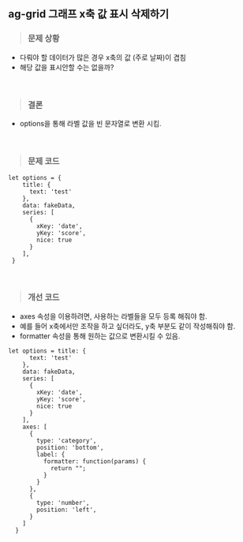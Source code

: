 ## ag-grid 그래프 x축 값 표시 삭제하기

> ### 문제 상황
- 다뤄야 할 데이터가 많은 경우 x축의 값 (주로 날짜)이 겹침
- 해당 값을 표시안할 수는 없을까?

<br />

> ### 결론
- options을 통해 라벨 값을 빈 문자열로 변환 시킴.

<br />

> ### 문제 코드
```
let options = {
    title: {
      text: 'test'
    },
    data: fakeData,
    series: [
      {
        xKey: 'date',
        yKey: 'score',
        nice: true
      }
    ],
 }
```

<br/>

> ### 개선 코드

- axes 속성을 이용하려면, 사용하는 라벨들을 모두 등록 해줘야 함.
- 예를 들어 x축에서만 조작을 하고 싶더라도, y축 부분도 같이 작성해줘야 함.
- formatter 속성을 통해 원하는 값으로 변환시킬 수 있음.
```
let options = title: {
      text: 'test'
    },
    data: fakeData,
    series: [
      {
        xKey: 'date',
        yKey: 'score',
        nice: true
      }
    ],
    axes: [
      {
        type: 'category',
        position: 'bottom',
        label: {
          formatter: function(params) {
            return "";
          }
        }
      },
      {
        type: 'number',
        position: 'left',
      }
    ]
  }
 ```

